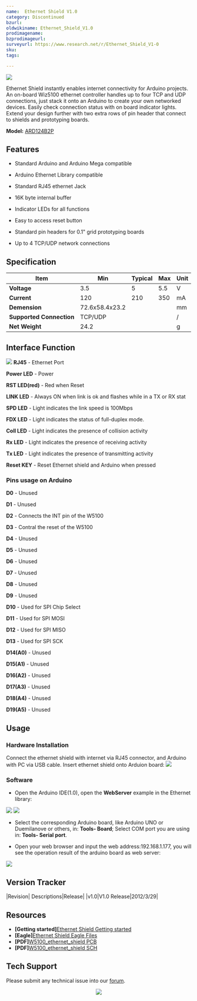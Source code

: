 ```yaml
---
name:  Ethernet Shield V1.0
category: Discontinued
bzurl:
oldwikiname: Ethernet_Shield_V1.0
prodimagename:
bzprodimageurl:
surveyurl: https://www.research.net/r/Ethernet_Shield_V1-0
sku:
tags:

---
```

![](https://github.com/SeeedDocument/Ethernet_Shield_V1.0/raw/master/img/Ethernet_Shield_Pic.jpg)

Ethernet Shield instantly enables internet connectivity for Arduino projects. An on-board Wiz5100 ethernet controller handles up to four TCP and UDP connections, just stack it onto an Arduino to create your own networked devices. Easily check connection status with on board indicator lights. Extend your design further with two extra rows of pin header that connect to shields and prototyping boards.

**Model:** [ARD124B2P](http://www.seeedstudio.com/depot/wiznet-ethernet-shield-w5100-p-518.html?cPath=102)

##   Features   ##

- Standard Arduino and Arduino Mega compatible

- Arduino Ethernet Library compatible

- Standard RJ45 ethernet Jack

- 16K byte internal buffer

- Indicator LEDs for all functions

- Easy to access reset button

- Standard pin headers for 0.1" grid prototyping boards

- Up to 4 TCP/UDP network connections

##   Specification   ##

 |Item| Min| Typical| Max| Unit
 |---|---|---|---|---|
 |**Voltage**|3.5|5|5.5|V|
 |**Current**| 120| 210| 350| mA|
|**Demension**| 72.6x58.4x23.2||| mm|
 |**Supported Connection**| TCP/UDP||| /|
 |**Net Weight**|24.2|||g|

##   Interface Function   ##

![](https://github.com/SeeedDocument/Ethernet_Shield_V1.0/raw/master/img/Ethernet-hard1.png)
**RJ45** - Ethernet Port

**Power LED** - Power

**RST LED(red)** - Red when Reset

**LINK LED** - Always ON when link is ok and flashes while in a TX or RX stat

**SPD LED** - Light indicates the link speed is 100Mbps

**FDX LED** - Light indicates the status of full-duplex mode.

**Coll LED** - Light indicates the presence of collision activity

**Rx LED** - Light indicates the presence of receiving activity

**Tx LED** - Light indicates the presence of transmitting activity

**Reset KEY** - Reset Ethernet shield and Arduino when pressed

###   Pins usage on Arduino  ###

**D0** - Unused

**D1** - Unused

**D2** - Connects the INT pin of the W5100

**D3** - Contral the reset of the W5100

**D4** - Unused

**D5** - Unused

**D6** - Unused

**D7** - Unused

**D8** - Unused

**D9** - Unused

**D10** - Used for SPI Chip Select

**D11** - Used for SPI MOSI

**D12** - Used for SPI MISO

**D13** - Used for SPI SCK

**D14(A0)** - Unused

**D15(A1)** - Unused

**D16(A2)** - Unused

**D17(A3)** - Unused

**D18(A4)** - Unused

**D19(A5)** - Unused

##   Usage  ##

###   Hardware Installation  ###

Connect the ethernet shield with internet via RJ45 connector, and Arduino with PC via USB cable. Insert ethernet shield onto Arduion board:
![](https://github.com/SeeedDocument/Ethernet_Shield_V1.0/raw/master/img/Ethernet_shield_hard.jpg)

###   Software  ###

- Open the Arduino IDE(1.0), open the **WebServer** example in the Ethernet library:

![](https://github.com/SeeedDocument/Ethernet_Shield_V1.0/raw/master/img/Ethernet_shield1.jpg) ![](https://github.com/SeeedDocument/Ethernet_Shield_V1.0/raw/master/img/Ethernet_shield3.jpg)

- Select the corresponding Arduino board, like Arduino UNO or Duemilanove or others, in: **Tools- Board**; Select COM port you are using in: **Tools- Serial port**.

- Open your web browser and input the web address:192.168.1.177, you will see the operation result of the arduino board as web server:

![](https://github.com/SeeedDocument/Ethernet_Shield_V1.0/raw/master/img/Ethernet_shield2.jpg)

##   Version Tracker   ##

 |Revision| Descriptions|Release|
 |v1.0|V1.0 Release|2012/3/29|

##   Resources   ##

- **[Getting started]**[Ethernet Shield Getting started](http://arduino.cc/en/Guide/ArduinoEthernetShield)
- **[Eagle]**[Ethernet Shield Eagle Files](https://github.com/SeeedDocument/Ethernet_Shield_V1.0/raw/master/res/Ethernet_Shield.zip)
- **[PDF]**[W5100_ethernet_shield PCB](https://github.com/SeeedDocument/Ethernet_Shield_V1.0/raw/master/res/W5100_ethernet_shield.pdf)
- **[PDF]**[W5100_ethernet_shield SCH](https://github.com/SeeedDocument/Ethernet_Shield_V1.0/raw/master/res/W5100_ethernet_shield%20SCH.pdf)

## Tech Support
Please submit any technical issue into our [forum](http://forum.seeedstudio.com/). <br /><p style="text-align:center"><a href="https://www.seeedstudio.com/act-4.html" target="_blank"><img src="https://github.com/SeeedDocument/Wiki_Banner/raw/master/new_product.jpg" /></a></p>